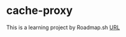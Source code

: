 # cache-proxy
This is a learning project by Roadmap.sh
[URL](https://roadmap.sh/projects/caching-server)
